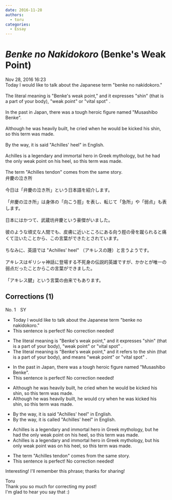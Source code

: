 ```yaml
---
date: 2016-11-28
authors:
  - toru
categories:
  - Essay
---
```


<h1 id="subject_show"><strong><em>Benke no Nakidokoro</strong></em> (Benke's Weak Point)</h1>
<div class="date">Nov 28, 2016 16:23</div>
<div id="post"><div id="body_show_ori">
Today I would like to talk about the Japanese term "benke no nakidokoro."<br/><br/>The literal meaning is "Benke's weak point," and it expresses "shin" (that is a part of your body), "weak point" or "vital spot" .<br/><br/>In the past in Japan, there was a tough heroic figure named "Musashibo Benke".<br/><br/>Although he was heavily built, he cried when he would be kicked his shin, so this term was made.<br/><br/>By the way, it is said "Achilles' heel" in English.<br/><br/>Achilles is a legendary and immortal hero in Greek mythology, but he had the only weak point on his heel, so this term was made.<br/><br/>The term "Achilles tendon" comes from the same story.
</div></div>

<!-- more -->

<div id="post_ja"><div id="body_show_mo">
弁慶の泣き所<br/><br/>今日は「弁慶の泣き所」という日本語を紹介します。<br/><br/>「弁慶の泣き所」は身体の「向こう脛」を表し、転じて「急所」や「弱点」も表します。<br/><br/>日本にはかつて、武蔵坊弁慶という豪傑がいました。<br/><br/>彼のような頑丈な人間でも、皮膚に近いところにある向う脛の骨を蹴られると痛くて泣いたことから、この言葉ができたとされています。<br/><br/>ちなみに、英語では "Achilles' heel" （アキレスの踵）と言うようです。<br/><br/>アキレスはギリシャ神話に登場する不死身の伝説的英雄ですが、かかとが唯一の弱点だったことからこの言葉ができました。<br/><br/>「アキレス腱」という言葉の由来でもあります。
</div></div>

## Corrections (1)
<div id="block"><div class="first_name"> No. 1　<span class="just_name">SY</span></div><div id="block2">
<ul class="correction_field">
<li class="incorrect">Today I would like to talk about the Japanese term "benke no nakidokoro."</li>
<li class="corrected perfect">This sentence is perfect! No correction needed!</li>
</ul>
<ul class="correction_field">
<li class="incorrect">The literal meaning is "Benke's weak point," and it expresses "shin" (that is a part of your body), "weak point" or "vital spot" .</li>
<li class="corrected correct">
The literal meaning is "Benke's weak point," and it <span class="f_blue">refers to the</span> shin (that is a part of your body), <span class="f_blue">and means</span> "weak point" or "vital spot" .
</li>
</ul>
<ul class="correction_field">
<li class="incorrect">In the past in Japan, there was a tough heroic figure named "Musashibo Benke".</li>
<li class="corrected perfect">This sentence is perfect! No correction needed!</li>
</ul>
<ul class="correction_field">
<li class="incorrect">Although he was heavily built, he cried when he would be kicked his shin, so this term was made.</li>
<li class="corrected correct">
Although he was heavily built, he <span class="f_blue">would cry</span> when he <span class="f_blue">was</span> kicked his shin, so this term was made.
</li>
</ul>
<ul class="correction_field">
<li class="incorrect">By the way, it is said "Achilles' heel" in English.</li>
<li class="corrected correct">
By the way, it is <span class="f_blue">called</span> "Achilles' heel" in English.
</li>
</ul>
<ul class="correction_field">
<li class="incorrect">Achilles is a legendary and immortal hero in Greek mythology, but he had the only weak point on his heel, so this term was made.</li>
<li class="corrected correct">
Achilles is a legendary and immortal hero in Greek mythology, but <span class="f_blue">his</span> only weak point <span class="f_blue">was</span> on his heel, so this term was made.
</li>
</ul>
<ul class="correction_field">
<li class="incorrect">The term "Achilles tendon" comes from the same story.</li>
<li class="corrected perfect">This sentence is perfect! No correction needed!</li>
</ul>
<p class="comment_small">
 Interesting! I'll remember this phrase; thanks for sharing!
</p>

</div><div class="name"><span class="just_name">Toru</span><br>
Thank you so much for correcting my post!<br/>I'm glad to hear you say that :)
</div>
</div>
